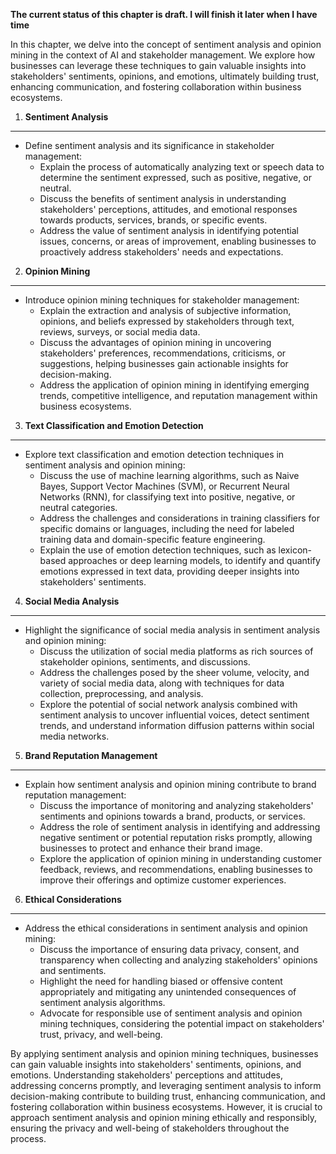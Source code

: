 **The current status of this chapter is draft. I will finish it later when I have time**

In this chapter, we delve into the concept of sentiment analysis and opinion mining in the context of AI and stakeholder management. We explore how businesses can leverage these techniques to gain valuable insights into stakeholders' sentiments, opinions, and emotions, ultimately building trust, enhancing communication, and fostering collaboration within business ecosystems.

1. **Sentiment Analysis**
-------------------------

* Define sentiment analysis and its significance in stakeholder management:
  * Explain the process of automatically analyzing text or speech data to determine the sentiment expressed, such as positive, negative, or neutral.
  * Discuss the benefits of sentiment analysis in understanding stakeholders' perceptions, attitudes, and emotional responses towards products, services, brands, or specific events.
  * Address the value of sentiment analysis in identifying potential issues, concerns, or areas of improvement, enabling businesses to proactively address stakeholders' needs and expectations.

2. **Opinion Mining**
---------------------

* Introduce opinion mining techniques for stakeholder management:
  * Explain the extraction and analysis of subjective information, opinions, and beliefs expressed by stakeholders through text, reviews, surveys, or social media data.
  * Discuss the advantages of opinion mining in uncovering stakeholders' preferences, recommendations, criticisms, or suggestions, helping businesses gain actionable insights for decision-making.
  * Address the application of opinion mining in identifying emerging trends, competitive intelligence, and reputation management within business ecosystems.

3. **Text Classification and Emotion Detection**
------------------------------------------------

* Explore text classification and emotion detection techniques in sentiment analysis and opinion mining:
  * Discuss the use of machine learning algorithms, such as Naive Bayes, Support Vector Machines (SVM), or Recurrent Neural Networks (RNN), for classifying text into positive, negative, or neutral categories.
  * Address the challenges and considerations in training classifiers for specific domains or languages, including the need for labeled training data and domain-specific feature engineering.
  * Explain the use of emotion detection techniques, such as lexicon-based approaches or deep learning models, to identify and quantify emotions expressed in text data, providing deeper insights into stakeholders' sentiments.

4. **Social Media Analysis**
----------------------------

* Highlight the significance of social media analysis in sentiment analysis and opinion mining:
  * Discuss the utilization of social media platforms as rich sources of stakeholder opinions, sentiments, and discussions.
  * Address the challenges posed by the sheer volume, velocity, and variety of social media data, along with techniques for data collection, preprocessing, and analysis.
  * Explore the potential of social network analysis combined with sentiment analysis to uncover influential voices, detect sentiment trends, and understand information diffusion patterns within social media networks.

5. **Brand Reputation Management**
----------------------------------

* Explain how sentiment analysis and opinion mining contribute to brand reputation management:
  * Discuss the importance of monitoring and analyzing stakeholders' sentiments and opinions towards a brand, products, or services.
  * Address the role of sentiment analysis in identifying and addressing negative sentiment or potential reputation risks promptly, allowing businesses to protect and enhance their brand image.
  * Explore the application of opinion mining in understanding customer feedback, reviews, and recommendations, enabling businesses to improve their offerings and optimize customer experiences.

6. **Ethical Considerations**
-----------------------------

* Address the ethical considerations in sentiment analysis and opinion mining:
  * Discuss the importance of ensuring data privacy, consent, and transparency when collecting and analyzing stakeholders' opinions and sentiments.
  * Highlight the need for handling biased or offensive content appropriately and mitigating any unintended consequences of sentiment analysis algorithms.
  * Advocate for responsible use of sentiment analysis and opinion mining techniques, considering the potential impact on stakeholders' trust, privacy, and well-being.

By applying sentiment analysis and opinion mining techniques, businesses can gain valuable insights into stakeholders' sentiments, opinions, and emotions. Understanding stakeholders' perceptions and attitudes, addressing concerns promptly, and leveraging sentiment analysis to inform decision-making contribute to building trust, enhancing communication, and fostering collaboration within business ecosystems. However, it is crucial to approach sentiment analysis and opinion mining ethically and responsibly, ensuring the privacy and well-being of stakeholders throughout the process.

